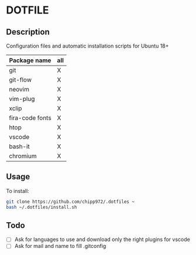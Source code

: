 # DOTFILE

## Description

Configuration files and automatic installation scripts for Ubuntu 18+

| Package name           | all |
| ---------------------- | --- |
| git                    |  X  |
| git-flow               |  X  |
| neovim                 |  X  |
| vim-plug               |  X  |
| xclip                  |  X  |
| fira-code fonts        |  X  |
| htop                   |  X  |
| vscode                 |  X  |
| bash-it                |  X  |
| chromium               |  X  |

## Usage

To install:

```bash
git clone https://github.com/chipp972/.dotfiles ~
bash ~/.dotfiles/install.sh
```

## Todo

* [ ] Ask for languages to use and download only the right plugins for vscode
* [ ] Ask for mail and name to fill .gitconfig
